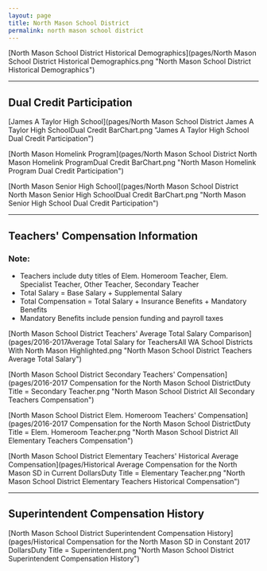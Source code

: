 ```yaml
---
layout: page
title: North Mason School District
permalink: north mason school district
---
```



[North Mason School District Historical Demographics](pages/North Mason School District Historical Demographics.png "North Mason School District Historical Demographics")

___

## Dual Credit Participation

[James A Taylor High School](pages/North Mason School District James A Taylor High SchoolDual Credit BarChart.png "James A Taylor High School Dual Credit Participation")

[North Mason Homelink Program](pages/North Mason School District North Mason Homelink ProgramDual Credit BarChart.png "North Mason Homelink Program Dual Credit Participation")

[North Mason Senior High School](pages/North Mason School District North Mason Senior High SchoolDual Credit BarChart.png "North Mason Senior High School Dual Credit Participation")


___

## Teachers' Compensation Information
### Note:
- Teachers include duty titles of Elem. Homeroom Teacher, Elem. Specialist Teacher, Other Teacher, Secondary Teacher
- Total Salary = Base Salary + Supplemental Salary
- Total Compensation = Total Salary + Insurance Benefits + Mandatory Benefits
- Mandatory Benefits include pension funding and payroll taxes

[North Mason School District Teachers' Average Total Salary Comparison](pages/2016-2017Average Total Salary for TeachersAll WA School Districts With North Mason Highlighted.png "North Mason School District Teachers Average Total Salary")

[North Mason School District Secondary Teachers' Compensation](pages/2016-2017 Compensation for the North Mason School DistrictDuty Title = Secondary Teacher.png "North Mason School District All Secondary Teachers Compensation")

[North Mason School District Elem. Homeroom Teachers' Compensation](pages/2016-2017 Compensation for the North Mason School DistrictDuty Title = Elem. Homeroom Teacher.png "North Mason School District All Elementary Teachers Compensation")

[North Mason School District Elementary Teachers' Historical Average Compensation](pages/Historical Average Compensation for the North Mason SD in Current DollarsDuty Title = Elementary Teacher.png "North Mason School District Elementary Teachers Historical Compensation")


___

## Superintendent Compensation History

[North Mason School District Superintendent Compensation History](pages/Historical Compensation for the North Mason SD in Constant 2017 DollarsDuty Title = Superintendent.png "North Mason School District Superintendent Compensation History")

